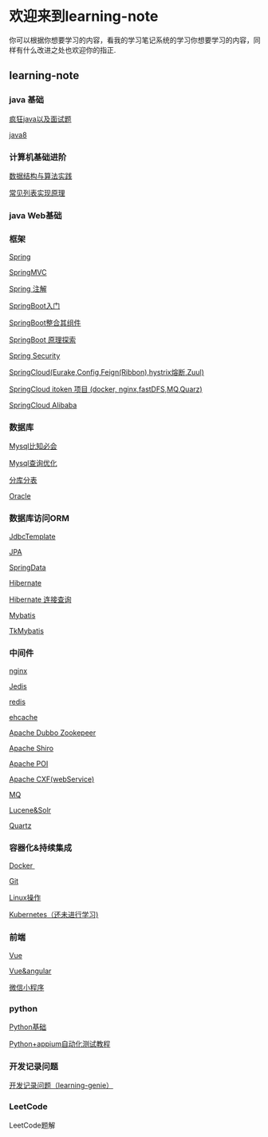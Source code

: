 # 欢迎来到learning-note

你可以根据你想要学习的内容，看我的学习笔记系统的学习你想要学习的内容，同样有什么改进之处也欢迎你的指正.

## learning-note

### java 基础 

<a href="https://github.com/kaysanshi/webNote/blob/master/note/%E7%96%AF%E7%8B%82java%E7%9F%A5%E8%AF%86%E7%82%B9.md" target="_blank">疯狂java以及面试题 </a>

<a href="https://github.com/kaysanshi/webNote/blob/master/note/Java8%E6%96%B0%E7%89%B9%E6%80%A7.md" target="_blank">java8</a>



### 计算机基础进阶

<a href="https://github.com/kaysanshi/learning-note/blob/master/note/%E6%95%B0%E6%8D%AE%E7%BB%93%E6%9E%84%E4%B8%8E%E7%AE%97%E6%B3%95%E5%AE%9E%E6%88%98.md" target="_blank">数据结构与算法实践</a>

<a href="https://github.com/kaysanshi/learning-note/blob/master/note/%E5%B8%B8%E8%A7%81%E7%9A%84%E5%88%97%E8%A1%A8%E5%AE%9E%E7%8E%B0%E5%8E%9F%E7%90%86.md">常见列表实现原理</a>

### java Web基础



### 框架

<a href="https://github.com/kaysanshi/webNote/blob/master/note/Spring.md" target="_blank">Spring</a>

<a href="https://github.com/kaysanshi/webNote/blob/master/note/SpringMVC.md" target="_blank">SpringMVC</a>

<a href="https://github.com/kaysanshi/webNote/blob/master/note/Spring%E6%B3%A8%E8%A7%A3%EF%BC%9A.md" target="_blank">Spring 注解</a>



<a href="https://github.com/kaysanshi/webNote/blob/master/note/Spring%20Boot.md" target="_blank">SpringBoot入门</a>

<a href="https://github.com/kaysanshi/webNote/blob/master/note/SpringBoot%E6%95%B4%E5%90%88%E5%85%B6%E4%BB%96%E7%BB%84%E4%BB%B6.md" target="_blank">SpringBoot整合其组件</a>

<a href="https://github.com/kaysanshi/learning-note/blob/master/note/Spring%20Boot%20%E5%8E%9F%E7%90%86%E6%8E%A2%E7%B4%A2.md" target="_blank">SpringBoot 原理探索</a>



<a href="https://github.com/kaysanshi/learning-note/blob/master/note/Spring%20Security.md" target="_blank">Spring Security</a>



<a href="https://github.com/kaysanshi/webNote/blob/master/note/SpringCloud.md" target="_blank">SpringCloud(Eurake,Config,Feign(Ribbon),hystrix熔断,Zuul)</a>

<a href="https://github.com/kaysanshi/webNote/blob/master/note/itoken.md" target="_blank">SpringCloud itoken 项目 (docker, nginx,fastDFS,MQ,Quarz)</a>

<a href="https://github.com/kaysanshi/learning-note/blob/master/note/Spring%20Cloud%20Alibaba.md" target="_blank">SpringCloud Alibaba</a>





### 数据库

<a href="https://github.com/kaysanshi/webNote/blob/master/note/Mysql%E6%AF%94%E7%9F%A5%E5%BF%85%E4%BC%9A%20%EF%BC%9A.md" target="_blank">Mysql比知必会</a>

<a href="https://github.com/kaysanshi/webNote/blob/master/note/MySQL%E6%9F%A5%E8%AF%A2%E4%BC%98%E5%8C%96.md" target="_blank">Mysql查询优化</a>



<a href="https://github.com/kaysanshi/learning-note/blob/master/note/%E5%88%86%E5%BA%93%E5%88%86%E8%A1%A8.md" target="_blank">分库分表</a>

<a href="https://github.com/kaysanshi/learning-note/blob/master/note/Oracle.md" target="_blank">Oracle</a>



### 数据库访问ORM
<a href="https://github.com/kaysanshi/learning-note/blob/master/note/JDBCTemplate.md" target="_blank">JdbcTemplate</a>

<a href="https://github.com/kaysanshi/webNote/blob/master/note/JPA.md" target="_blank">JPA</a>

<a href="https://github.com/kaysanshi/webNote/blob/master/note/Spring%20Data.md" target="_blank">SpringData</a>





<a href="https://github.com/kaysanshi/webNote/blob/master/note/Hibernate.md" target="_blank">Hibernate</a>

<a href="https://github.com/kaysanshi/webNote/blob/master/note/hibernate%E8%BF%9E%E6%8E%A5%E6%9F%A5%E8%AF%A2%EF%BC%9A.md" target="_blank">Hibernate 连接查询</a>



<a href="https://github.com/kaysanshi/webNote/blob/master/note/Mybatis.md" target="_blank">Mybatis</a>

<a href="https://github.com/kaysanshi/webNote/blob/master/note/tkmybatis.md" target="_blank">TkMybatis</a>




### 中间件

<a href="#" target="_blank">nginx</a>



[Jedis](https://github.com/kaysanshi/webNote/blob/master/note/Redis%E4%BD%BF%E7%94%A8lettuce%E5%92%8Cjedis.md)

<a href="https://github.com/kaysanshi/learning-note/blob/master/note/Redis.md" target="_blank">redis</a>

<a href="##" target="_blank">ehcache</a>



<a href="https://github.com/kaysanshi/learning-note/blob/master/note/Apache%20Dubbo%20Zookeeper.md" target="_blank">Apache Dubbo Zookepeer</a>

<a href="https://github.com/kaysanshi/learning-note/blob/master/note/Apache%20Shiro.md" target="_blank">Apache Shiro</a>

<a href="https://github.com/kaysanshi/learning-note/blob/master/note/POI%26pinyin4j.md" target="_blank"> Apache POI</a>



<a href="#" target="_blank"> Apache CXF(webService)</a>

<a href="https://github.com/kaysanshi/learning-note/blob/master/note/MQ.md" target="_blank">MQ</a>





<a href="https://github.com/kaysanshi/learning-note/blob/master/note/Lucene%26Solr.md" target="_blank">Lucene&Solr</a>



<a href="#" target="_blank">Quartz</a>



### 容器化&持续集成

<a href="https://github.com/kaysanshi/webNote/blob/master/note/Docker.md" target="_blank">Docker </a>

<a href="https://github.com/kaysanshi/webNote/blob/master/note/Git.md" target="_blank">Git</a>

<a href="https://github.com/kaysanshi/learning-note/blob/master/note/Linux%20%E6%93%8D%E4%BD%9C.md" target="_blank">Linux操作</a>

<a href="https://www.kubernetes.org.cn/k8s" target="_blank">Kubernetes（还未进行学习)</a>

### 前端

<a href="https://github.com/kaysanshi/webNote/blob/master/note/VUE.md" target="_blank">Vue</a>

<a href="https://github.com/kaysanshi/webNote/blob/master/note/Vue%E5%92%8Cangular%E9%A1%B9%E7%9B%AE%E7%AC%94%E8%AE%B0.md" target="_blank">Vue&angular</a>

<a href="https://github.com/kaysanshi/webNote/blob/master/note/%E5%BE%AE%E4%BF%A1%E5%B0%8F%E7%A8%8B%E5%BA%8F.md" target="_blank">微信小程序</a>


### python

<a href="https://github.com/kaysanshi/webNote/blob/master/note/python.md" target="_blank">Python基础</a>

<a href="https://github.com/kaysanshi/webNote/blob/master/note/python%2Bappium%E8%87%AA%E5%8A%A8%E5%8C%96%E6%B5%8B%E8%AF%95.md" target="_blank">Python+appium自动化测试教程</a>



### 开发记录问题

[开发记录问题（learning-genie）](https://github.com/kaysanshi/learning-note/blob/master/note/%E5%BC%80%E5%8F%91%E8%AE%B0%E5%BD%95%E9%97%AE%E9%A2%98%EF%BC%9A.md)



### LeetCode

<a hreft="https://github.com/kaysanshi/learning-note/blob/master/note/LettCode%E9%A2%98%E8%A7%A3.md" target="_blank">LeetCode题解</a>


